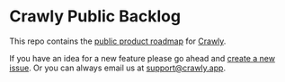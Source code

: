 # Crawly Public Backlog

This repo contains the [public product roadmap](https://github.com/cronhub-app/backlog/projects/1) for [Crawly](https://crawly.app).

If you have an idea for a new feature please go ahead and [create a new issue](https://github.com/crawly-app/backlog/issues/new). Or you can always email us at [support@crawly.app](mailto:support@crawly.app).

